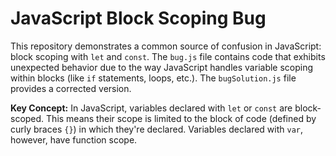 # JavaScript Block Scoping Bug

This repository demonstrates a common source of confusion in JavaScript: block scoping with `let` and `const`.  The `bug.js` file contains code that exhibits unexpected behavior due to the way JavaScript handles variable scoping within blocks (like `if` statements, loops, etc.). The `bugSolution.js` file provides a corrected version.

**Key Concept:** In JavaScript, variables declared with `let` or `const` are block-scoped. This means their scope is limited to the block of code (defined by curly braces `{}`) in which they're declared.  Variables declared with `var`, however, have function scope.